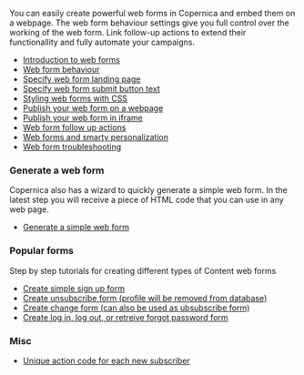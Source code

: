 You can easily create powerful web forms in Copernica and embed them on
a webpage. The web form behaviour settings give you full control over
the working of the web form. Link follow-up actions to extend their
functionallity and fully automate your campaigns.

-   [Introduction to web
    forms](./introduction-to-web-forms)
-   [Web form
    behaviour](./the-content-web-form-behaviour-wizard)
-   [Specify web form landing
    page](./specify-web-form-landing-page)
-   [Specify web form submit button
    text](./specify-web-form-submit-button-text)
-   [Styling web forms with
    CSS](./css-and-xslt)
-   [Publish your web form on a
    webpage](./publish-your-web-form)
-   [Publish your web form in
    iframe](./publish-webform-from-content-in-iframe)
-   [Web form follow up
    actions](./follow-up-actions-for-web-forms)
-   [Web forms and smarty
    personalization](./smarty-personalization-in-web-forms)
-   [Web form
    troubleshooting](./content-webform-troubleshoot-page)

### Generate a web form

Copernica also has a wizard to quickly generate a simple web form. In
the latest step you will receive a piece of HTML code that you can use
in any web page.

-   [Generate a simple web
    form](./generate-a-web-form-without-a-hassle)

### Popular forms

Step by step tutorials for creating different types of Content web forms

-   [Create simple sign up
    form](./newsletter-sign-up-form)
-   [Create unsubscribe form (profile will be removed from
    database)](./unsubscribe-form-remove-profile-entirely)
-   [Create change form (can also be used as ubsubscribe
    form)](./create-change-web-form)
-   [Create log in, log out, or retreive forgot password
    form](./login-logout-and-forgot-password-form)

### Misc

-   [Unique action code for each new
    subscriber](./unique-action-code-for-new-subscribers)

